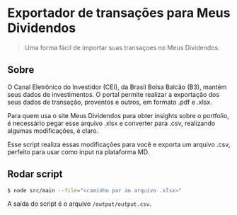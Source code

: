 # Exportador de transações para Meus Dividendos

> Uma forma fácil de importar suas transaçoes no Meus Dividendos.

## Sobre

O Canal Eletrônico do Investidor (CEI), da Brasil Bolsa Balcão (B3), mantém seus dados de investimentos. O portal permite realizar a exportação dos seus dados de transação, proventos e outros, em formato .pdf e .xlsx.

Para quem usa o site Meus Dividendos para obter insights sobre o portfolio, é necessário pegar esse arquivo .xlsx e converter para .csv, realizando algumas modificações, é claro.


Esse script realiza essas modificações para você e exporta um arquivo .csv, perfeito para usar como input na plataforma MD.


## Rodar script


```bash
$ node src/main --file="<caminho par ao arquivo .xlsx>"
```

A saída do script é o arquivo `/output/output.csv`.
